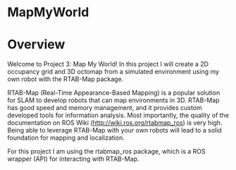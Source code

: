 # MapMyWorld

# Overview
Welcome to Project 3: Map My World! In this project I will create a 2D occupancy grid and 3D octomap from a simulated environment using my own robot with the RTAB-Map package.

RTAB-Map (Real-Time Appearance-Based Mapping) is a popular solution for SLAM to develop robots that can map environments in 3D. RTAB-Map has good speed and memory management, and it provides custom developed tools for information analysis. Most importantly, the quality of the documentation on ROS Wiki (http://wiki.ros.org/rtabmap_ros) is very high. Being able to leverage RTAB-Map with your own robots will lead to a solid foundation for mapping and localization.

For this project I am using the rtabmap_ros package, which is a ROS wrapper (API) for interacting with RTAB-Map.
